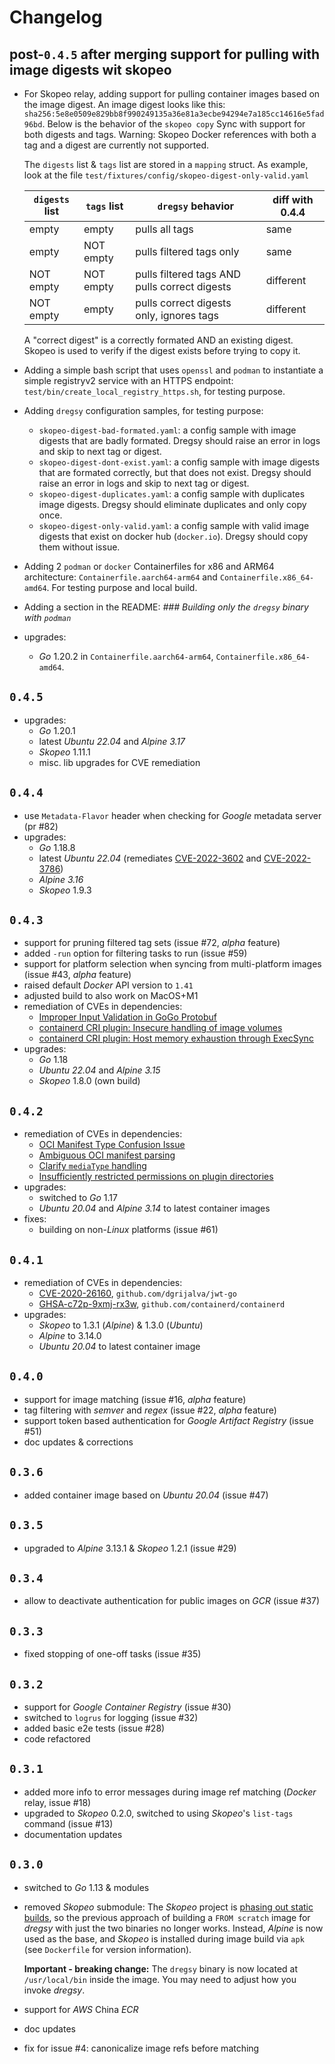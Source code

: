 # Changelog

## post-`0.4.5` after merging support for pulling with image digests wit skopeo
- For Skopeo relay, adding support for pulling container images based on the image digest. An image digest looks like this: `sha256:5e8e0509e829bb8f990249135a36e81a3ecbe94294e7a185cc14616e5fad96bd`.
  Below is the behavior of the `skopeo copy` Sync with support for both
  digests and tags.
  Warning: Skopeo Docker references with both a tag and a digest are
  currently not supported.

  The `digests` list & `tags` list are stored in a `mapping` struct.
  As example, look at the file
  `test/fixtures/config/skopeo-digest-only-valid.yaml`

  | `digests` list | `tags` list | `dregsy` behavior                             | diff with 0.4.4 |
  |----------------|-------------|-----------------------------------------------|-----------------|
  | empty          | empty       | pulls all tags                                | same            |
  | empty          | NOT empty   | pulls filtered tags only                      | same            |
  | NOT empty      | NOT empty   | pulls filtered tags AND pulls correct digests | different       |
  | NOT empty      | empty       | pulls correct digests only, ignores tags      | different       |

  A "correct digest" is a correctly formated AND an existing digest.
  Skopeo is used to verify if the digest exists before trying to copy it.
- Adding a simple bash script that uses `openssl` and `podman` to instantiate a simple registryv2 service with an HTTPS endpoint: `test/bin/create_local_registry_https.sh`, for testing purpose.
- Adding `dregsy` configuration samples, for testing purpose:
    + `skopeo-digest-bad-formated.yaml`: a config sample with image digests that are badly formated. Dregsy should raise an error in logs and skip to next tag or digest.
    + `skopeo-digest-dont-exist.yaml`: a config sample with image digests that are formated correctly, but that does not exist. Dregsy should raise an error in logs and skip to next tag or digest.
    + `skopeo-digest-duplicates.yaml`: a config sample with duplicates image digests. Dregsy should eliminate duplicates and only copy once.
    + `skopeo-digest-only-valid.yaml`: a config sample with valid image digests that exist on docker hub (`docker.io`). Dregsy should copy them without issue.
- Adding 2 `podman` or `docker` Containerfiles for x86 and ARM64 architecture: `Containerfile.aarch64-arm64` and `Containerfile.x86_64-amd64`. For testing purpose and local build.
- Adding a section in the README: _### Building only the `dregsy` binary with `podman`_
- upgrades:
    + *Go* 1.20.2 in `Containerfile.aarch64-arm64`, `Containerfile.x86_64-amd64`.


## `0.4.5`
- upgrades:
    + *Go* 1.20.1
    + latest *Ubuntu 22.04* and *Alpine 3.17*
    + *Skopeo* 1.11.1
    + misc. lib upgrades for CVE remediation

## `0.4.4`
- use `Metadata-Flavor` header when checking for *Google* metadata server (pr #82)
- upgrades:
    + *Go* 1.18.8
    + latest *Ubuntu 22.04* (remediates [CVE-2022-3602](https://ubuntu.com/security/CVE-2022-3602) and [CVE-2022-3786](https://ubuntu.com/security/CVE-2022-3786))
    + *Alpine 3.16*
    + *Skopeo* 1.9.3

## `0.4.3`
- support for pruning filtered tag sets (issue #72, *alpha* feature)
- added `-run` option for filtering tasks to run (issue #59)
- support for platform selection when syncing from multi-platform images (issue #43, *alpha* feature)
- raised default *Docker* API version to `1.41`
- adjusted build to also work on MacOS+M1
- remediation of CVEs in dependencies:
    + [Improper Input Validation in GoGo Protobuf](https://github.com/advisories/GHSA-c3h9-896r-86jm)
    + [containerd CRI plugin: Insecure handling of image volumes](https://github.com/advisories/GHSA-crp2-qrr5-8pq7)
    + [containerd CRI plugin: Host memory exhaustion through ExecSync](https://github.com/advisories/GHSA-5ffw-gxpp-mxpf)
- upgrades:
    + *Go* 1.18
    + *Ubuntu 22.04* and *Alpine 3.15*
    + *Skopeo* 1.8.0 (own build)

## `0.4.2`
- remediation of CVEs in dependencies:
    + [OCI Manifest Type Confusion Issue](https://github.com/advisories/GHSA-qq97-vm5h-rrhg)
    + [Ambiguous OCI manifest parsing](https://github.com/advisories/GHSA-5j5w-g665-5m35)
    + [Clarify `mediaType` handling](https://github.com/advisories/GHSA-77vh-xpmg-72qh)
    + [Insufficiently restricted permissions on plugin directories](https://github.com/advisories/GHSA-c2h3-6mxw-7mvq)
- upgrades:
    + switched to *Go* 1.17
    + *Ubuntu 20.04* and *Alpine 3.14* to latest container images
- fixes:
    + building on non-*Linux* platforms (issue #61)

## `0.4.1`
- remediation of CVEs in dependencies:
    + [CVE-2020-26160](https://github.com/advisories/GHSA-w73w-5m7g-f7qc), `github.com/dgrijalva/jwt-go`
    + [GHSA-c72p-9xmj-rx3w](https://github.com/advisories/GHSA-c72p-9xmj-rx3w), `github.com/containerd/containerd`
- upgrades:
    + *Skopeo* to 1.3.1 (*Alpine*) & 1.3.0 (*Ubuntu*)
    + *Alpine* to 3.14.0
    + *Ubuntu 20.04* to latest container image

## `0.4.0`
- support for image matching (issue #16, *alpha* feature)
- tag filtering with *semver* and *regex* (issue #22, *alpha* feature)
- support token based authentication for *Google Artifact Registry* (issue #51)
- doc updates & corrections

## `0.3.6`
- added container image based on *Ubuntu 20.04* (issue #47)

## `0.3.5`
- upgraded to *Alpine* 3.13.1 & *Skopeo* 1.2.1 (issue #29)

## `0.3.4`
- allow to deactivate authentication for public images on *GCR* (issue #37)

## `0.3.3`
- fixed stopping of one-off tasks (issue #35)

## `0.3.2`
- support for *Google Container Registry* (issue #30)
- switched to `logrus` for logging (issue #32)
- added basic e2e tests (issue #28)
- code refactored

## `0.3.1`
- added more info to error messages during image ref matching (*Docker* relay, issue #18)
- upgraded to *Skopeo* 0.2.0, switched to using *Skopeo*'s `list-tags` command (issue #13)
- documentation updates

## `0.3.0`
- switched to *Go* 1.13 & modules
- removed *Skopeo* submodule: The *Skopeo* project is [phasing out static builds](https://github.com/containers/skopeo/issues/755), so the previous approach of building a `FROM scratch` image for *dregsy* with just the two binaries no longer works. Instead, *Alpine* is now used as the base, and *Skopeo* is installed during image build via `apk` (see `Dockerfile` for version information).

    **Important - breaking change:** The `dregsy` binary is now located at `/usr/local/bin` inside the image. You may need to adjust how you invoke *dregsy*.

- support for *AWS* China *ECR*
- doc updates
- fix for issue #4: canonicalize image refs before matching
